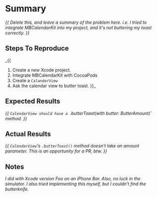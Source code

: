 # Summary

_{{ Delete this, and leave a summary of the problem here. i.e. I tried to integrate MBCalendarKit into my project, and it's not buttering my toast correctly. }}_

## Steps To Reproduce

_{{
1. Create a new Xcode project.
2. Integrate MBCalendarKit with CocoaPods
3. Create a `CalanderView`
4. Ask the calendar view to butter toast.
}}_

## Expected Results

_{{ `CalendarView should have a `.butterToast(with butter: ButterAmount)` method. }}_

## Actual Results

_{{ `CalendarView`'s `.butterToast()` method doesn't take an amount parameter. This is an opportunity for a PR, btw. }}_

## Notes

_I did with Xcode version Foo on an iPhone Bar. Also, no luck in the simulator. I also tried implementing this myself, but I couldn't find the butterknife._ 


